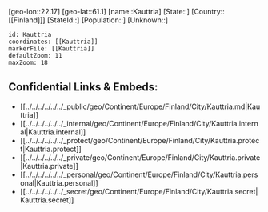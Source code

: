 ﻿---
location: [61.1,22.17]
mapzoom: [7,12] 
mapmarker: city 
type: City
tags:
- geo/City


SpocWebEntityId: 31360
isDeleted: false
confidential: public

---
[geo-lon::22.17]
[geo-lat::61.1]
[name::Kauttria]
[State::]
[Country::[[Finland]]]
[StateId::]
[Population::]
[Unknown::]


```leaflet
id: Kauttria
coordinates: [[Kauttria]]
markerFile: [[Kauttria]]
defaultZoom: 11 
maxZoom: 18
```


## Confidential Links & Embeds: 
- [[../../../../../../_public/geo/Continent/Europe/Finland/City/Kauttria.md|Kauttria]] 
- [[../../../../../../_internal/geo/Continent/Europe/Finland/City/Kauttria.internal|Kauttria.internal]] 
- [[../../../../../../_protect/geo/Continent/Europe/Finland/City/Kauttria.protect|Kauttria.protect]] 
- [[../../../../../../_private/geo/Continent/Europe/Finland/City/Kauttria.private|Kauttria.private]] 
- [[../../../../../../_personal/geo/Continent/Europe/Finland/City/Kauttria.personal|Kauttria.personal]] 
- [[../../../../../../_secret/geo/Continent/Europe/Finland/City/Kauttria.secret|Kauttria.secret]] 

